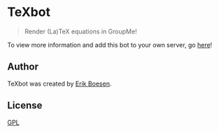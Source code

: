 # TeXbot

> Render (La)TeX equations in GroupMe!

To view more information and add this bot to your own server, go [here](https://mebots.io/bot/texbot)!

## Author
TeXbot was created by [Erik Boesen](https://github.com/ErikBoesen).

## License
[GPL](LICENSE)
